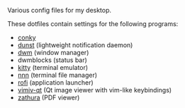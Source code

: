 Various config files for my desktop.

These dotfiles contain settings for the following programs:
- [conky](https://github.com/brndnmtthws/conky)
- [dunst](https://dunst-project.org/) (lightweight notification daemon)
- [dwm](https://dwm.suckless.org/) (window manager)
- dwmblocks (status bar)
- [kitty](https://sw.kovidgoyal.net/kitty/) (terminal emulator)
- [nnn](https://github.com/jarun/nnn) (terminal file manager)
- [rofi](https://github.com/DaveDavenport/rofi/) (application launcher)
- [vimiv-qt](https://karlch.github.io/vimiv-qt/) (Qt image viewer with vim-like keybindings)
- [zathura](https://pwmt.org/projects/zathura/) (PDF viewer)
